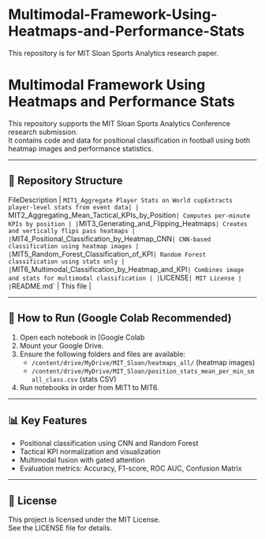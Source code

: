 # Multimodal-Framework-Using-Heatmaps-and-Performance-Stats
This repository is for MIT Sloan Sports Analytics research paper.

# Multimodal Framework Using Heatmaps and Performance Stats

This repository supports the MIT Sloan Sports Analytics Conference research submission.  
It contains code and data for positional classification in football using both heatmap images and performance statistics.

---

## 📁 Repository Structure

FileDescription
| `MIT1_Aggregate Player Stats on World cupExtracts player-level stats from event data|
| `MIT2_Aggregating_Mean_Tactical_KPIs_by_Position` | Computes per-minute KPIs by position |
| `MIT3_Generating_and_Flipping_Heatmaps` | Creates and vertically flips pass heatmaps |
| `MIT4_Positional_Classification_by_Heatmap_CNN` | CNN-based classification using heatmap images |
| `MIT5_Random_Forest_Classification_of_KPI` | Random Forest classification using stats only |
| `MIT6_Multimodal_Classification_by_Heatmap_and_KPI` | Combines image and stats for multimodal classification |
| `LICENSE` | MIT License |
| `README.md` | This file |

---

## 🚀 How to Run (Google Colab Recommended)

1. Open each notebook in [Google Colab
2. Mount your Google Drive.
3. Ensure the following folders and files are available:
   - `/content/drive/MyDrive/MIT_Sloan/heatmaps_all/` (heatmap images)
   - `/content/drive/MyDrive/MIT_Sloan/position_stats_mean_per_min_small_class.csv` (stats CSV)
4. Run notebooks in order from MIT1 to MIT6.

---

## 📊 Key Features

- Positional classification using CNN and Random Forest
- Tactical KPI normalization and visualization
- Multimodal fusion with gated attention
- Evaluation metrics: Accuracy, F1-score, ROC AUC, Confusion Matrix

---

## 📜 License

This project is licensed under the MIT License.  
See the LICENSE file for details.
